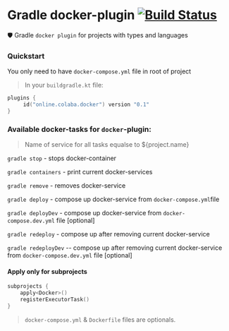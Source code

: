 # Gradle docker-plugin [![Build Status](https://travis-ci.org/steklopod/gradle-docker-plugin.svg?branch=master)](https://travis-ci.org/steklopod/gradle-docker-plugin)

🛡️ Gradle `docker plugin` for projects with types and languages

### Quickstart

You only need to have `docker-compose.yml` file in root of project

> In your `buildgradle.kt` file:

```kotlin
plugins {
     id("online.colaba.docker") version "0.1"
}
```

### Available docker-tasks for `docker`-plugin:

> Name of service for all tasks equalse to ${project.name} 

`gradle stop` - stops docker-container 

`gradle containers` - print current docker-services

`gradle remove` - removes docker-service

`gradle deploy` - compose up  docker-service from `docker-compose.yml`file

`gradle deployDev` - compose up  docker-service from `docker-compose.dev.yml` file [optional]

`gradle redeploy` - compose up after removing current docker-service

`gradle redeployDev` -- compose up after removing current docker-service from `docker-compose.dev.yml` file [optional]


#### Apply only for subprojects

```kotlin
subprojects {
    apply<Docker>()
    registerExecutorTask()
}
```

> `docker-compose.yml` & `Dockerfile` files are optionals.
